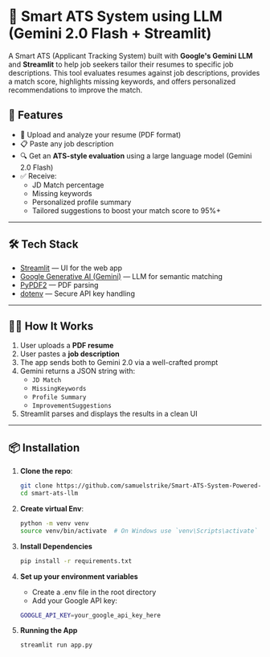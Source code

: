 # 🤖 Smart ATS System using LLM (Gemini 2.0 Flash + Streamlit)

A Smart ATS (Applicant Tracking System) built with **Google's Gemini LLM** and **Streamlit** to help job seekers tailor their resumes to specific job descriptions. This tool evaluates resumes against job descriptions, provides a match score, highlights missing keywords, and offers personalized recommendations to improve the match.

## 🚀 Features

- 📄 Upload and analyze your resume (PDF format)
- 📋 Paste any job description
- 🔍 Get an **ATS-style evaluation** using a large language model (Gemini 2.0 Flash)
- ✅ Receive:
  - JD Match percentage
  - Missing keywords
  - Personalized profile summary
  - Tailored suggestions to boost your match score to 95%+

---

## 🛠️ Tech Stack

- [Streamlit](https://streamlit.io/) — UI for the web app
- [Google Generative AI (Gemini)](https://ai.google.dev/) — LLM for semantic matching
- [PyPDF2](https://pypi.org/project/PyPDF2/) — PDF parsing
- [dotenv](https://pypi.org/project/python-dotenv/) — Secure API key handling

---

## 🧑‍💻 How It Works

1. User uploads a **PDF resume**
2. User pastes a **job description**
3. The app sends both to Gemini 2.0 via a well-crafted prompt
4. Gemini returns a JSON string with:
   - `JD Match`
   - `MissingKeywords`
   - `Profile Summary`
   - `ImprovementSuggestions`
5. Streamlit parses and displays the results in a clean UI

---

## 📦 Installation

1. **Clone the repo**:
   ```bash
   git clone https://github.com/samuelstrike/Smart-ATS-System-Powered-by-LLM.git
   cd smart-ats-llm

2. **Create virtual Env**:
   ```bash
   python -m venv venv
   source venv/bin/activate  # On Windows use `venv\Scripts\activate`

3. **Install Dependencies**
   ```bash
   pip install -r requirements.txt

4. **Set up your environment variables**
    
    - Create a .env file in the root directory
    - Add your Google API key:
    
   ```bash
   GOOGLE_API_KEY=your_google_api_key_here

5. **Running the App**

    ```bash
    streamlit run app.py